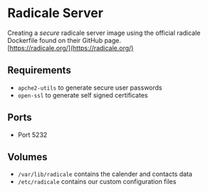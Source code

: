 # Radicale Server

Creating a *secure* radicale server image using the official radicale Dockerfile found on their GitHub page.  
[https://radicale.org/](https://radicale.org/)

## Requirements

* `apche2-utils` to generate secure user passwords
* `open-ssl` to generate self signed certificates

## Ports

* Port 5232

## Volumes

* `/var/lib/radicale` contains the calender and contacts data
* `/etc/radicale` contains our custom configuration files
